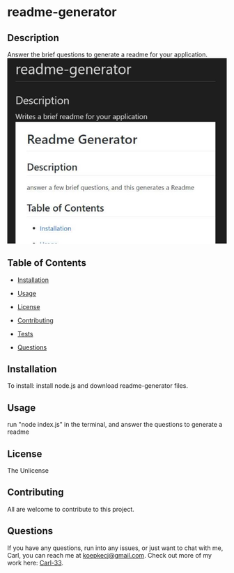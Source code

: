 # readme-generator


  ## Description
  Answer the brief questions to generate a readme for your application.
  ![readme image](./Main/assets/Capture2.JPG)

  ## Table of Contents
  * [Installation](#installation)

  * [Usage](#usage)
  
  * [License](#license)
  
  * [Contributing](#contributing)
  
  * [Tests](#tests)
  
  * [Questions](#questions)

  ## Installation
  To install: 
  install node.js and download readme-generator files.


  ## Usage 

  run "node index.js" in the terminal, and answer the questions to generate a readme

  ## License

  The Unlicense


  ## Contributing 

  All are welcome to contribute to this project.

  ## Questions

  If you have any questions, run into any issues, or just want to chat with me, Carl, you can reach me at koepkecj@gmail.com.  Check out more of my work here: [Carl-33](https://github.com/Carl-33/).

  
